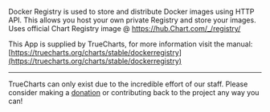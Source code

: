 Docker Registry is used to store and distribute Docker images using HTTP API. This allows you host your own private Registry and store your images. Uses official Chart Registry image @ https://hub.Chart.com/_/registry/


This App is supplied by TrueCharts, for more information visit the manual: [https://truecharts.org/charts/stable/dockerregistry](https://truecharts.org/charts/stable/dockerregistry)

---

TrueCharts can only exist due to the incredible effort of our staff.
Please consider making a [donation](https://truecharts.org/sponsor) or contributing back to the project any way you can!
